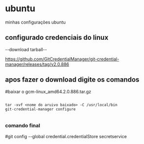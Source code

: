 # ubuntu
minhas configurações ubuntu


## configurado credenciais do linux

--download tarball--

https://github.com/GitCredentialManager/git-credential-manager/releases/tag/v2.0.886

## apos fazer o download digite os comandos

#baixar o gcm-linux_amd64.2.0.886.tar.gz
```

tar -xvf <nome do aruivo baixado> -C /usr/local/bin
git-credential-manager configure


```

### comando final 
 #git config --global credential.credentialStore secretservice 

